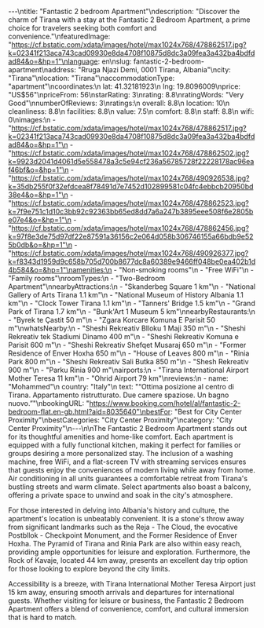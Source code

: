 ---\ntitle: "Fantastic 2 bedroom Apartment"\ndescription: "Discover the charm of Tirana with a stay at the Fantastic 2 Bedroom Apartment, a prime choice for travelers seeking both comfort and convenience."\nfeaturedImage: "https://cf.bstatic.com/xdata/images/hotel/max1024x768/478862517.jpg?k=02341f213aca743cad09930e8da4708f10875d8dc3a09fea3a432ba4bdfdad84&o=&hp=1"\nlanguage: en\nslug: fantastic-2-bedroom-apartment\naddress: "Rruga Njazi Demi, 0001 Tirana, Albania"\ncity: "Tirana"\nlocation: "Tirana"\naccommodationType: "apartment"\ncoordinates:\n  lat: 41.32181923\n  lng: 19.8096009\nprice: "US$56"\npriceFrom: 56\nstarRating: 3\nrating: 8.8\nratingWords: "Very Good"\nnumberOfReviews: 3\nratings:\n  overall: 8.8\n  location: 10\n  cleanliness: 8.8\n  facilities: 8.8\n  value: 7.5\n  comfort: 8.8\n  staff: 8.8\n  wifi: 0\nimages:\n  - "https://cf.bstatic.com/xdata/images/hotel/max1024x768/478862517.jpg?k=02341f213aca743cad09930e8da4708f10875d8dc3a09fea3a432ba4bdfdad84&o=&hp=1"\n  - "https://cf.bstatic.com/xdata/images/hotel/max1024x768/478862502.jpg?k=9923d2041d4061d5e558478a3c5e94cf236a56785728f22228178ac96eaf46bf&o=&hp=1"\n  - "https://cf.bstatic.com/xdata/images/hotel/max1024x768/490926538.jpg?k=35db255f0f32efdcea8f78491d7e7452d102899581c04fc4ebbcb20950bd38e4&o=&hp=1"\n  - "https://cf.bstatic.com/xdata/images/hotel/max1024x768/478862523.jpg?k=7f9e751c1d10c3bb92c92363bb65ed8dd7a6a247b3895eee508f6e2805be07e4&o=&hp=1"\n  - "https://cf.bstatic.com/xdata/images/hotel/max1024x768/478862456.jpg?k=97f8e3de75d97df22e87591a36156c2e064d058b306746155a66bdb9e525b0db&o=&hp=1"\n  - "https://cf.bstatic.com/xdata/images/hotel/max1024x768/490926377.jpg?k=f8343d1959d9c658b705d700b8677dc8a60389e9466ff048be0ea402b1d4b584&o=&hp=1"\namenities:\n  - "Non-smoking rooms"\n  - "Free WiFi"\n  - "Family rooms"\nroomTypes:\n  - "Two-Bedroom Apartment"\nnearbyAttractions:\n  - "Skanderbeg Square 1 km"\n  - "National Gallery of Arts Tirana 1.1 km"\n  - "National Museum of History Albania 1.1 km"\n  - "Clock Tower Tirana 1.1 km"\n  - "Tanners' Bridge 1.5 km"\n  - "Grand Park of Tirana 1.7 km"\n  - "Bunk'Art 1 Museum 5 km"\nnearbyRestaurants:\n  - "Byrek te Çastit 50 m"\n  - "Zgara Korcare Komuna E Parisit 50 m"\nwhatsNearby:\n  - "Sheshi Rekreativ Blloku 1 Maji 350 m"\n  - "Sheshi Rekreativ tek Stadiumi Dinamo 400 m"\n  - "Sheshi Rekreativ Komuna e Parisit 600 m"\n  - "Sheshi Rekreativ Shefqet Musaraj 650 m"\n  - "Former Residence of Enver Hoxha 650 m"\n  - "House of Leaves 800 m"\n  - "Rinia Park 800 m"\n  - "Sheshi Rekreativ Sali Butka 850 m"\n  - "Shesh Rekreativ 900 m"\n  - "Parku Rinia 900 m"\nairports:\n  - "Tirana International Airport Mother Teresa 11 km"\n  - "Ohrid Airport 79 km"\nreviews:\n  - name: "Mohammed"\n    country: "Italy"\n    text: "“Ottima posizione al centro di Tirana.
Appartamento ristrutturato.
Due camere spaziose.
Un bagno nuovo.”"\nbookingURL: "https://www.booking.com/hotel/al/fantastic-2-bedroom-flat.en-gb.html?aid=8035640"\nbestFor: "Best for City Center Proximity"\nbestCategories: "City Center Proximity"\ncategory: "City Center Proximity"\n---\n\nThe Fantastic 2 Bedroom Apartment stands out for its thoughtful amenities and home-like comfort. Each apartment is equipped with a fully functional kitchen, making it perfect for families or groups desiring a more personalized stay. The inclusion of a washing machine, free WiFi, and a flat-screen TV with streaming services ensures that guests enjoy the conveniences of modern living while away from home. Air conditioning in all units guarantees a comfortable retreat from Tirana's bustling streets and warm climate. Select apartments also boast a balcony, offering a private space to unwind and soak in the city's atmosphere.

For those interested in delving into Albania's history and culture, the apartment's location is unbeatably convenient. It is a stone's throw away from significant landmarks such as the Reja - The Cloud, the evocative Postbllok - Checkpoint Monument, and the Former Residence of Enver Hoxha. The Pyramid of Tirana and Rinia Park are also within easy reach, providing ample opportunities for leisure and exploration. Furthermore, the Rock of Kavaje, located 44 km away, presents an excellent day trip option for those looking to explore beyond the city limits.

Accessibility is a breeze, with Tirana International Mother Teresa Airport just 15 km away, ensuring smooth arrivals and departures for international guests. Whether visiting for leisure or business, the Fantastic 2 Bedroom Apartment offers a blend of convenience, comfort, and cultural immersion that is hard to match.